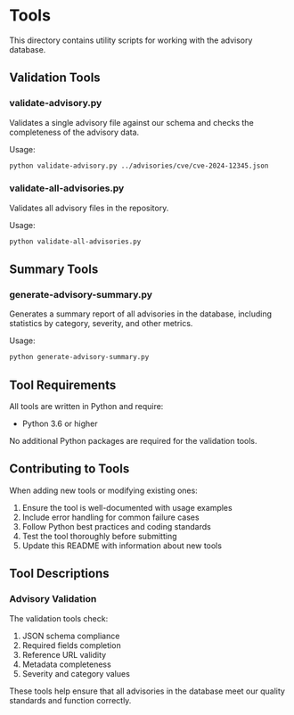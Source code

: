# Tools

This directory contains utility scripts for working with the advisory database.

## Validation Tools

### validate-advisory.py

Validates a single advisory file against our schema and checks the completeness of the advisory data.

Usage:
```bash
python validate-advisory.py ../advisories/cve/cve-2024-12345.json
```

### validate-all-advisories.py

Validates all advisory files in the repository.

Usage:
```bash
python validate-all-advisories.py
```

## Summary Tools

### generate-advisory-summary.py

Generates a summary report of all advisories in the database, including statistics by category, severity, and other metrics.

Usage:
```bash
python generate-advisory-summary.py
```

## Tool Requirements

All tools are written in Python and require:
- Python 3.6 or higher

No additional Python packages are required for the validation tools.

## Contributing to Tools

When adding new tools or modifying existing ones:

1. Ensure the tool is well-documented with usage examples
2. Include error handling for common failure cases
3. Follow Python best practices and coding standards
4. Test the tool thoroughly before submitting
5. Update this README with information about new tools

## Tool Descriptions

### Advisory Validation

The validation tools check:

1. JSON schema compliance
2. Required fields completion
3. Reference URL validity
4. Metadata completeness
5. Severity and category values

These tools help ensure that all advisories in the database meet our quality standards and function correctly.